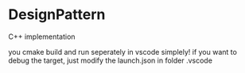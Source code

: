 # DesignPattern
C++ implementation 

you cmake build and run seperately in vscode simplely!
if you want to debug the target, just modify the launch.json in folder .vscode